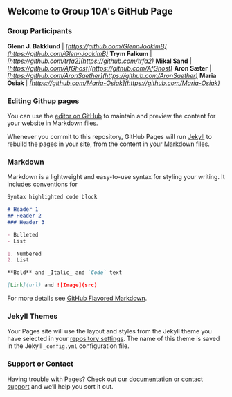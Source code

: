 ## Welcome to Group 10A's GitHub Page
### Group Participants

**Glenn J. Bakklund** | *[https://github.com/GlennJoakimB](https://github.com/GlennJoakimB)*
**Trym Falkum** | *[https://github.com/trfa2](https://github.com/trfa2)*
**Mikal Sand** | *[https://github.com/AfGhost](https://github.com/AfGhost)*
**Aron Sæter** | *[https://github.com/AronSaether](https://github.com/AronSaether)*
**Maria Osiak** | *[https://github.com/Maria-Osiak](https://github.com/Maria-Osiak)*

### Editing Githup pages
You can use the [editor on GitHub](https://github.com/Maria-Osiak/10A/edit/main/README.md) to maintain and preview the content for your website in Markdown files.

Whenever you commit to this repository, GitHub Pages will run [Jekyll](https://jekyllrb.com/) to rebuild the pages in your site, from the content in your Markdown files.

### Markdown

Markdown is a lightweight and easy-to-use syntax for styling your writing. It includes conventions for

```markdown
Syntax highlighted code block

# Header 1
## Header 2
### Header 3

- Bulleted
- List

1. Numbered
2. List

**Bold** and _Italic_ and `Code` text

[Link](url) and ![Image](src)
```

For more details see [GitHub Flavored Markdown](https://guides.github.com/features/mastering-markdown/).

### Jekyll Themes

Your Pages site will use the layout and styles from the Jekyll theme you have selected in your [repository settings](https://github.com/Maria-Osiak/10A/settings/pages). The name of this theme is saved in the Jekyll `_config.yml` configuration file.

### Support or Contact

Having trouble with Pages? Check out our [documentation](https://docs.github.com/categories/github-pages-basics/) or [contact support](https://support.github.com/contact) and we’ll help you sort it out.
